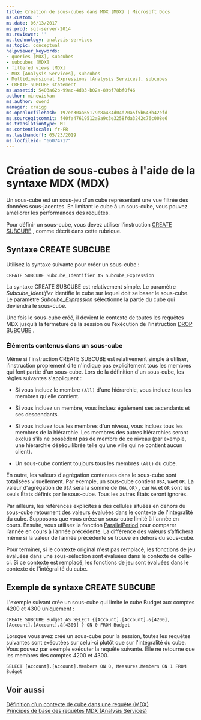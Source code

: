 ```yaml
---
title: Création de sous-cubes dans MDX (MDX) | Microsoft Docs
ms.custom: ''
ms.date: 06/13/2017
ms.prod: sql-server-2014
ms.reviewer: ''
ms.technology: analysis-services
ms.topic: conceptual
helpviewer_keywords:
- queries [MDX], subcubes
- subcubes [MDX]
- filtered views [MDX]
- MDX [Analysis Services], subcubes
- Multidimensional Expressions [Analysis Services], subcubes
- CREATE SUBCUBE statement
ms.assetid: 5403a62b-99ac-4d83-b02a-89bf78bf0f46
author: minewiskan
ms.author: owend
manager: craigg
ms.openlocfilehash: 197ee30aa65179e8a434d04d20a5f5b643b42efd
ms.sourcegitcommit: f40fa47619512a9a9c3e3258fda3242c76c008e6
ms.translationtype: MT
ms.contentlocale: fr-FR
ms.lasthandoff: 05/23/2019
ms.locfileid: "66074717"
---
```

# <a name="building-subcubes-in-mdx-mdx"></a>Création de sous-cubes à l'aide de la syntaxe MDX (MDX)
  Un sous-cube est un sous-jeu d'un cube représentant une vue filtrée des données sous-jacentes. En limitant le cube à un sous-cube, vous pouvez améliorer les performances des requêtes.  
  
 Pour définir un sous-cube, vous devez utiliser l’instruction [CREATE SUBCUBE](/sql/mdx/mdx-data-definition-create-subcube) , comme décrit dans cette rubrique.  
  
## <a name="create-subcube-syntax"></a>Syntaxe CREATE SUBCUBE  
 Utilisez la syntaxe suivante pour créer un sous-cube :  
  
```  
CREATE SUBCUBE Subcube_Identifier AS Subcube_Expression  
```  
  
 La syntaxe CREATE SUBCUBE est relativement simple. Le paramètre *Subcube_Identifier* identifie le cube sur lequel doit se baser le sous-cube. Le paramètre *Subcube_Expression* sélectionne la partie du cube qui deviendra le sous-cube.  
  
 Une fois le sous-cube créé, il devient le contexte de toutes les requêtes MDX jusqu’à la fermeture de la session ou l’exécution de l’instruction [DROP SUBCUBE](/sql/mdx/mdx-data-definition-drop-subcube) .  
  
### <a name="what-a-subcube-contains"></a>Éléments contenus dans un sous-cube  
 Même si l'instruction CREATE SUBCUBE est relativement simple à utiliser, l'instruction proprement dite n'indique pas explicitement tous les membres qui font partie d'un sous-cube. Lors de la définition d'un sous-cube, les règles suivantes s'appliquent :  
  
-   Si vous incluez le membre `(All)` d'une hiérarchie, vous incluez tous les membres qu'elle contient.  
  
-   Si vous incluez un membre, vous incluez également ses ascendants et ses descendants.  
  
-   Si vous incluez tous les membres d'un niveau, vous incluez tous les membres de la hiérarchie. Les membres des autres hiérarchies seront exclus s'ils ne possèdent pas de membre de ce niveau (par exemple, une hiérarchie déséquilibrée telle qu'une ville qui ne contient aucun client).  
  
-   Un sous-cube contient toujours tous les membres `(All)` du cube.  
  
 En outre, les valeurs d'agrégation contenues dans le sous-cube sont totalisées visuellement. Par exemple, un sous-cube contient `USA`, `WA`et `OR`. La valeur d'agrégation de `USA` sera la somme de `{WA,OR}` , car `WA` et `OR` sont les seuls États définis par le sous-cube. Tous les autres États seront ignorés.  
  
 Par ailleurs, les références explicites à des cellules situées en dehors du sous-cube retournent des valeurs évaluées dans le contexte de l'intégralité du cube. Supposons que vous créez un sous-cube limité à l'année en cours. Ensuite, vous utilisez la fonction [ParallelPeriod](/sql/mdx/parallelperiod-mdx) pour comparer l’année en cours à l’année précédente. La différence des valeurs s’affichera même si la valeur de l’année précédente se trouve en dehors du sous-cube.  
  
 Pour terminer, si le contexte original n'est pas remplacé, les fonctions de jeu évaluées dans une sous-sélection sont évaluées dans le contexte de celle-ci. Si ce contexte est remplacé, les fonctions de jeu sont évaluées dans le contexte de l'intégralité du cube.  
  
## <a name="create-subcube-example"></a>Exemple de syntaxe CREATE SUBCUBE  
 L'exemple suivant crée un sous-cube qui limite le cube Budget aux comptes 4200 et 4300 uniquement :  
  
 `CREATE SUBCUBE Budget AS SELECT {[Account].[Account].&[4200], [Account].[Account].&[4300] } ON 0 FROM Budget`  
  
 Lorsque vous avez créé un sous-cube pour la session, toutes les requêtes suivantes sont exécutées sur celui-ci plutôt que sur l'intégralité du cube. Vous pouvez par exemple exécuter la requête suivante. Elle ne retourne que les membres des comptes 4200 et 4300.  
  
 `SELECT [Account].[Account].Members ON 0, Measures.Members ON 1 FROM Budget`  
  
## <a name="see-also"></a>Voir aussi  
 [Définition d’un contexte de cube dans une requête &#40;MDX&#41;](establishing-cube-context-in-a-query-mdx.md)   
 [Principes de base des requêtes MDX &#40;Analysis Services&#41;](mdx-query-fundamentals-analysis-services.md)  
  
  
